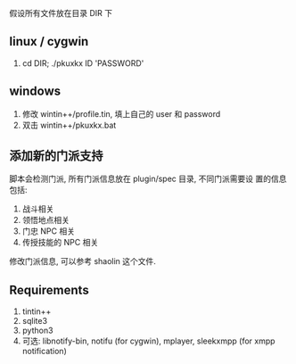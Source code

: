 假设所有文件放在目录 DIR 下

linux / cygwin
----------
1. cd DIR; ./pkuxkx ID 'PASSWORD'

windows
----------
1. 修改 wintin++/profile.tin, 填上自己的 user 和 password
2. 双击 wintin++/pkuxkx.bat

添加新的门派支持
----------
脚本会检测门派, 所有门派信息放在 plugin/spec 目录, 不同门派需要设
置的信息包括:

1. 战斗相关
2. 领悟地点相关
3. 门忠 NPC 相关
4. 传授技能的 NPC 相关

修改门派信息, 可以参考 shaolin 这个文件. 

Requirements
----------
1. tintin++
2. sqlite3
3. python3
4. 可选: libnotify-bin, notifu (for cygwin), mplayer, sleekxmpp (for xmpp notification)
 
